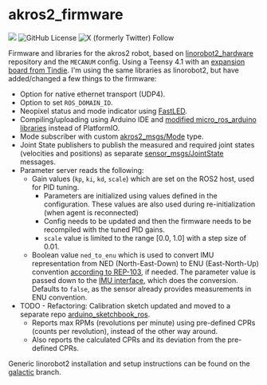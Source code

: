 # akros2_firmware
![](https://img.shields.io/badge/ROS%202%20Humble-Ubuntu%2022.04-blue) ![GitHub License](https://img.shields.io/github/license/adityakamath/pan_tilt_ros)
 ![X (formerly Twitter) Follow](https://img.shields.io/twitter/follow/kamathsblog)
 
Firmware and libraries for the akros2 robot, based on [linorobot2_hardware](https://github.com/linorobot/linorobot2_hardware) repository and the `MECANUM` config. Using a Teensy 4.1 with an [expansion board from Tindie](https://www.tindie.com/products/cburgess129/arduino-teensy41-teensy-41-expansion-board/). I'm using the same libraries as linorobot2, but have added/changed a few things to the firmware:

* Option for native ethernet transport (UDP4).
* Option to set  ```ROS_DOMAIN_ID```.
* Neopixel status and mode indicator using [FastLED](https://github.com/FastLED/FastLED).
* Compiling/uploading using Arduino IDE and [modified micro_ros_arduino libraries](https://github.com/adityakamath/micro_ros_arduino/tree/akros2_galactic) instead of PlatformIO.
* Mode subscriber with custom [akros2_msgs/Mode](https://github.com/adityakamath/micro_ros_arduino/tree/akros2_galactic/extras/library_generation/extra_packages/akros2_msgs/msg/Mode.msg) type.
* Joint State publishers to publish the measured and required joint states (velocities and positions) as separate [sensor_msgs/JointState](https://docs.ros2.org/galactic/api/sensor_msgs/msg/JointState.html) messages.
* Parameter server reads the following:
    * Gain values (```kp```, ```ki```, ```kd```, ```scale```) which are set on the ROS2 host, used for PID tuning.
        * Parameters are initialized using values defined in the configuration. These values are also used during re-initialization (when agent is reconnected)
        * Config needs to be updated and then the firmware needs to be recompiled with the tuned PID gains.
        * ```scale``` value is limited to the range [0.0, 1.0] with a step size of 0.01.
    * Boolean value ```ned_to_enu``` which is used to convert IMU representation from NED (North-East-Down) to ENU (East-North-Up) convention [according to REP-103](https://www.ros.org/reps/rep-0103.html#coordinate-frame-conventions), if needed. The parameter value is passed down to the [IMU interface](https://github.com/adityakamath/akros2_firmware/blob/akros2_humble/src/imu/imu_interface.h), which does the conversion. Defaults to ```false```, as the sensor already provides measurements in ENU convention.
* TODO - Refactoring: Calibration sketch updated and moved to a separate repo [arduino_sketchbook_ros](https://github.com/adityakamath/arduino_sketchbook_ros/tree/main/akros2_calibration/).
    * Reports max RPMs (revolutions per minute) using pre-defined CPRs (counts per revolution), instead of the other way around.
    * Also reports the calculated CPRs and its deviation from the pre-defined CPRs.

Generic linorobot2 installation and setup instructions can be found on the [galactic](https://github.com/adityakamath/akros2_firmware/tree/galactic) branch.
